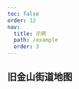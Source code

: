 ```yaml
---
toc: false
order: 12
nav:
  title: 示例
  path: /example
  order: 3
---
```


## 旧金山街道地图

<code src= './sanFranciscoStreetTreeMap/index.tsx' compact="true" defaultShowCode></code>
